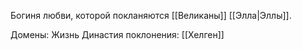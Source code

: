 Богиня любви, которой покланяются [[Великаны]] [[Элла|Эллы]].

Домены: Жизнь
Династия поклонения: [[Хелген]]
